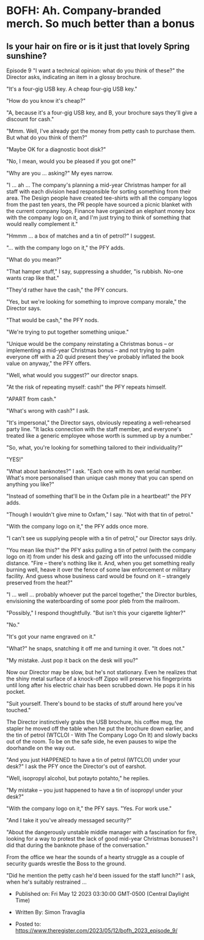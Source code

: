 # BOFH: Ah. Company-branded merch. So much better than a bonus

## Is your hair on fire or is it just that lovely Spring sunshine?

Episode 9 "I want a technical opinion: what do you think of these?" the Director asks, indicating an item in a glossy brochure.

"It's a four-gig USB key. A cheap four-gig USB key."

"How do you know it's cheap?"

"A, because it's a four-gig USB key, and B, your brochure says they'll give a discount for cash."

"Mmm. Well, I've already got the money from petty cash to purchase them. But what do you think of them?"

"Maybe OK for a diagnostic boot disk?"

"No, I mean, would you be pleased if you got one?"

"Why are you … asking?" My eyes narrow.

"I … ah … The company's planning a mid-year Christmas hamper for all staff with each division head responsible for sorting something from their area. The Design people have created tee-shirts with all the company logos from the past ten years, the PR people have sourced a picnic blanket with the current company logo, Finance have organized an elephant money box with the company logo on it, and I'm just trying to think of something that would really complement it."

"Hmmm … a box of matches and a tin of petrol?" I suggest.

"… with the company logo on it," the PFY adds.

"What do you mean?"

"That hamper stuff," I say, suppressing a shudder, "is rubbish. No-one wants crap like that."

"They'd rather have the cash," the PFY concurs.

"Yes, but we're looking for something to improve company morale," the Director says.

"That would be cash," the PFY nods.

"We're trying to put together something unique."

"Unique would be the company reinstating a Christmas bonus – or implementing a mid-year Christmas bonus – and not trying to palm everyone off with a 20 quid present they've probably inflated the book value on anyway," the PFY offers.

"Well, what would you suggest?" our director snaps.

"At the risk of repeating myself: cash!" the PFY repeats himself.

"APART from cash."

"What's wrong with cash?" I ask.

"It's impersonal," the Director says, obviously repeating a well-rehearsed party line. "It lacks connection with the staff member, and everyone's treated like a generic employee whose worth is summed up by a number."

"So, what, you're looking for something tailored to their individuality?"

"YES!"

"What about banknotes?" I ask. "Each one with its own serial number. What's more personalised than unique cash money that you can spend on anything you like?"

"Instead of something that'll be in the Oxfam pile in a heartbeat!" the PFY adds. 

"Though I wouldn't give mine to Oxfam," I say. "Not with that tin of petrol."

"With the company logo on it," the PFY adds once more.

"I can't see us supplying people with a tin of petrol," our Director says drily.

"You mean like this?" the PFY asks pulling a tin of petrol (with the company logo on it) from under his desk and gazing off into the unfocussed middle distance. "Fire – there's nothing like it. And, when you get something really burning well, heave it over the fence of some law enforcement or military facility. And guess whose business card would be found on it – strangely preserved from the heat?"

"I … well … probably whoever put the parcel together," the Director burbles, envisioning the waterboarding of some poor pleb from the mailroom.

"Possibly," I respond thoughtfully. "But isn't this your cigarette lighter?"

"No."

"It's got your name engraved on it."

"What?" he snaps, snatching it off me and turning it over. "It does not."

"My mistake. Just pop it back on the desk will you?"

Now our Director may be slow, but he's not stationary. Even he realizes that the shiny metal surface of a knock-off Zippo will preserve his fingerprints until long after his electric chair has been scrubbed down. He pops it in his pocket.

"Suit yourself. There's bound to be stacks of stuff around here you've touched."

The Director instinctively grabs the USB brochure, his coffee mug, the stapler he moved off the table when he put the brochure down earlier, and the tin of petrol (WTCLOI - With The Company Logo On It) and slowly backs out of the room. To be on the safe side, he even pauses to wipe the doorhandle on the way out.

"And you just HAPPENED to have a tin of petrol (WTCLOI) under your desk?" I ask the PFY once the Director's out of earshot.

"Well, isopropyl alcohol, but potayto potahto," he replies.

"My mistake – you just happened to have a tin of isopropyl under your desk?"

"With the company logo on it," the PFY says. "Yes. For work use."

"And I take it you've already messaged security?"

"About the dangerously unstable middle manager with a fascination for fire, looking for a way to protest the lack of good mid-year Christmas bonuses? I did that during the banknote phase of the conversation."

From the office we hear the sounds of a hearty struggle as a couple of security guards wrestle the Boss to the ground.

"Did he mention the petty cash he'd been issued for the staff lunch?" I ask, when he's suitably restrained …



- Published on: Fri May 12 2023 03:30:00 GMT-0500 (Central Daylight Time)

- Written By: Simon Travaglia

- Posted to: https://www.theregister.com/2023/05/12/bofh_2023_episode_9/